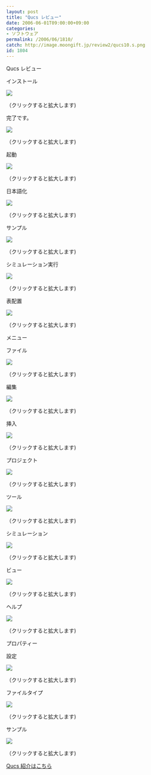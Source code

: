 ```yaml
---
layout: post
title: "Qucs レビュー"
date: 2006-06-01T09:00:00+09:00
categories:
- ソフトウェア
permalink: /2006/06/1810/
catch: http://image.moongift.jp/review2/qucs10.s.png
id: 1804
---
```

Qucs レビュー  
<!--more-->

インストール

  

[![](http://image.moongift.jp/review2/qucs1.s.png)](http://image.moongift.jp/review2/qucs1.png)  
  
（クリックすると拡大します)

  

完了です。

  

[![](http://image.moongift.jp/review2/qucs2.s.png)](http://image.moongift.jp/review2/qucs2.png)  
  
（クリックすると拡大します)

  

起動

  

[![](http://image.moongift.jp/review2/qucs3.s.png)](http://image.moongift.jp/review2/qucs3.png)  
  
（クリックすると拡大します)

  

日本語化

  

[![](http://image.moongift.jp/review2/qucs4.s.png)](http://image.moongift.jp/review2/qucs4.png)  
  
（クリックすると拡大します)

  

サンプル

  

[![](http://image.moongift.jp/review2/qucs5.s.png)](http://image.moongift.jp/review2/qucs5.png)  
  
（クリックすると拡大します)

  

シミュレーション実行

  

[![](http://image.moongift.jp/review2/qucs6.s.png)](http://image.moongift.jp/review2/qucs6.png)  
  
（クリックすると拡大します)

  

表配置

  

[![](http://image.moongift.jp/review2/qucs7.s.png)](http://image.moongift.jp/review2/qucs7.png)  
  
（クリックすると拡大します)

  

メニュー

  

ファイル

  

[![](http://image.moongift.jp/review2/qucs8.s.png)](http://image.moongift.jp/review2/qucs8.png)  
  
（クリックすると拡大します)

  

編集

  

[![](http://image.moongift.jp/review2/qucs9.s.png)](http://image.moongift.jp/review2/qucs9.png)  
  
（クリックすると拡大します)

  

挿入

  

[![](http://image.moongift.jp/review2/qucs10.s.png)](http://image.moongift.jp/review2/qucs10.png)  
  
（クリックすると拡大します)

  

プロジェクト

  

[![](http://image.moongift.jp/review2/qucs11.s.png)](http://image.moongift.jp/review2/qucs11.png)  
  
（クリックすると拡大します)

  

ツール

  

[![](http://image.moongift.jp/review2/qucs12.s.png)](http://image.moongift.jp/review2/qucs12.png)  
  
（クリックすると拡大します)

  

シミュレーション

  

[![](http://image.moongift.jp/review2/qucs13.s.png)](http://image.moongift.jp/review2/qucs13.png)  
  
（クリックすると拡大します)

  

ビュー

  

[![](http://image.moongift.jp/review2/qucs14.s.png)](http://image.moongift.jp/review2/qucs14.png)  
  
（クリックすると拡大します)

  

ヘルプ

  

[![](http://image.moongift.jp/review2/qucs15.s.png)](http://image.moongift.jp/review2/qucs15.png)  
  
（クリックすると拡大します)

  

プロパティー

  

設定

  

[![](http://image.moongift.jp/review2/qucs16.s.png)](http://image.moongift.jp/review2/qucs16.png)  
  
（クリックすると拡大します)

  

ファイルタイプ

  

[![](http://image.moongift.jp/review2/qucs17.s.png)](http://image.moongift.jp/review2/qucs17.png)  
  
（クリックすると拡大します)

  

サンプル

  

[![](http://image.moongift.jp/review2/qucs18.s.png)](http://image.moongift.jp/review2/qucs18.png)  
  
（クリックすると拡大します)

  

[Qucs 紹介はこちら](http://oss.moongift.jp/intro/i-1803.html)

